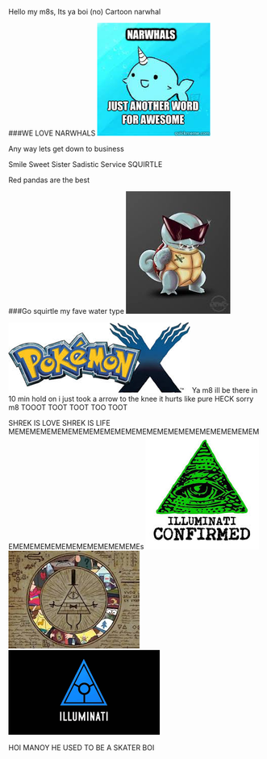 Hello my m8s, Its ya boi (no) Cartoon narwhal



###WE LOVE NARWHALS
<img src="BOI">



Any way lets get down to business

Smile
Sweet
Sister
Sadistic
Service
SQUIRTLE


Red pandas are the best



###Go squirtle my fave water type
<img src="download.jpeg">



<img src="MMMM">
Ya m8 ill be there in 10 min hold on i just took a arrow to the knee it hurts like pure HECK sorry m8
 TOOOT TOOT TOOT TOO TOOT
 
 SHREK IS LOVE SHREK IS LIFE
 MEMEMEMEMEMEMEMEMEMEMEMEMEMEMEMEMEMEMEMEMEMEMEMEMEMEMEMEMEMEMEMEMEMEMEMEs
<img src="HOI">
<img src="LOI">
<img src="MOI">

 HOI MANOY HE USED TO BE A SKATER BOI
